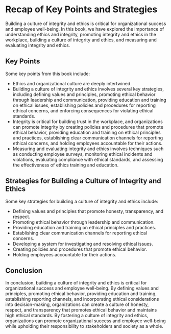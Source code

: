 # Recap of Key Points and Strategies

Building a culture of integrity and ethics is critical for organizational success and employee well-being. In this book, we have explored the importance of understanding ethics and integrity, promoting integrity and ethics in the workplace, building a culture of integrity and ethics, and measuring and evaluating integrity and ethics.

Key Points
----------

Some key points from this book include:

* Ethics and organizational culture are deeply intertwined.
* Building a culture of integrity and ethics involves several key strategies, including defining values and principles, promoting ethical behavior through leadership and communication, providing education and training on ethical issues, establishing policies and procedures for reporting ethical concerns, and enforcing consequences for violating ethical standards.
* Integrity is critical for building trust in the workplace, and organizations can promote integrity by creating policies and procedures that promote ethical behavior, providing education and training on ethical principles and practices, establishing clear communication channels for reporting ethical concerns, and holding employees accountable for their actions.
* Measuring and evaluating integrity and ethics involves techniques such as conducting employee surveys, monitoring ethical incidents and violations, evaluating compliance with ethical standards, and assessing the effectiveness of ethics training and education.

Strategies for Building a Culture of Integrity and Ethics
---------------------------------------------------------

Some key strategies for building a culture of integrity and ethics include:

* Defining values and principles that promote honesty, transparency, and respect.
* Promoting ethical behavior through leadership and communication.
* Providing education and training on ethical principles and practices.
* Establishing clear communication channels for reporting ethical concerns.
* Developing a system for investigating and resolving ethical issues.
* Creating policies and procedures that promote ethical behavior.
* Holding employees accountable for their actions.

Conclusion
----------

In conclusion, building a culture of integrity and ethics is critical for organizational success and employee well-being. By defining values and principles, promoting ethical behavior, providing education and training, establishing reporting channels, and incorporating ethical considerations into decision-making, organizations can create a culture of honesty, respect, and transparency that promotes ethical behavior and maintains high ethical standards. By fostering a culture of integrity and ethics, organizations can promote organizational success and employee well-being while upholding their responsibility to stakeholders and society as a whole.
